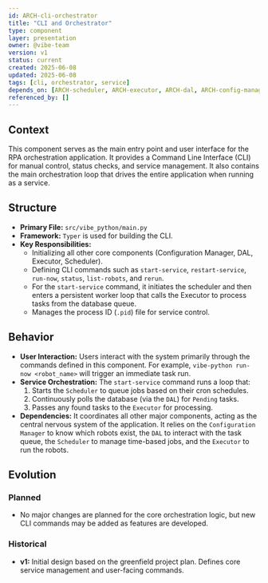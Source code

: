 ```yaml
---
id: ARCH-cli-orchestrator
title: "CLI and Orchestrator"
type: component
layer: presentation
owner: @vibe-team
version: v1
status: current
created: 2025-06-08
updated: 2025-06-08
tags: [cli, orchestrator, service]
depends_on: [ARCH-scheduler, ARCH-executor, ARCH-dal, ARCH-config-manager]
referenced_by: []
---
```

## Context
This component serves as the main entry point and user interface for the RPA orchestration application. It provides a Command Line Interface (CLI) for manual control, status checks, and service management. It also contains the main orchestration loop that drives the entire application when running as a service.

## Structure
*   **Primary File:** `src/vibe_python/main.py`
*   **Framework:** `Typer` is used for building the CLI.
*   **Key Responsibilities:**
    *   Initializing all other core components (Configuration Manager, DAL, Executor, Scheduler).
    *   Defining CLI commands such as `start-service`, `restart-service`, `run-now`, `status`, `list-robots`, and `rerun`.
    *   For the `start-service` command, it initiates the scheduler and then enters a persistent worker loop that calls the Executor to process tasks from the database queue.
    *   Manages the process ID (`.pid`) file for service control.

## Behavior
*   **User Interaction:** Users interact with the system primarily through the commands defined in this component. For example, `vibe-python run-now <robot_name>` will trigger an immediate task run.
*   **Service Orchestration:** The `start-service` command runs a loop that:
    1.  Starts the `Scheduler` to queue jobs based on their cron schedules.
    2.  Continuously polls the database (via the `DAL`) for `Pending` tasks.
    3.  Passes any found tasks to the `Executor` for processing.
*   **Dependencies:** It coordinates all other major components, acting as the central nervous system of the application. It relies on the `Configuration Manager` to know which robots exist, the `DAL` to interact with the task queue, the `Scheduler` to manage time-based jobs, and the `Executor` to run the robots.

## Evolution
### Planned
*   No major changes are planned for the core orchestration logic, but new CLI commands may be added as features are developed.

### Historical
*   **v1:** Initial design based on the greenfield project plan. Defines core service management and user-facing commands. 